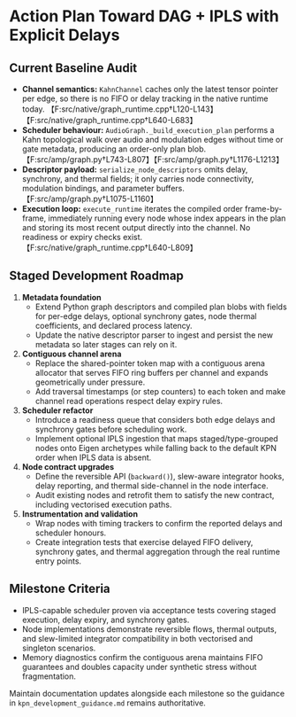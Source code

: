 # Action Plan Toward DAG + IPLS with Explicit Delays

## Current Baseline Audit
- **Channel semantics:** `KahnChannel` caches only the latest tensor pointer per edge, so there is no FIFO or delay tracking in the native runtime today. 【F:src/native/graph_runtime.cpp†L120-L143】【F:src/native/graph_runtime.cpp†L640-L683】
- **Scheduler behaviour:** `AudioGraph._build_execution_plan` performs a Kahn topological walk over audio and modulation edges without time or gate metadata, producing an order-only plan blob. 【F:src/amp/graph.py†L743-L807】【F:src/amp/graph.py†L1176-L1213】
- **Descriptor payload:** `serialize_node_descriptors` omits delay, synchrony, and thermal fields; it only carries node connectivity, modulation bindings, and parameter buffers. 【F:src/amp/graph.py†L1075-L1160】
- **Execution loop:** `execute_runtime` iterates the compiled order frame-by-frame, immediately running every node whose index appears in the plan and storing its most recent output directly into the channel. No readiness or expiry checks exist. 【F:src/native/graph_runtime.cpp†L640-L809】

## Staged Development Roadmap
1. **Metadata foundation**
   - Extend Python graph descriptors and compiled plan blobs with fields for per-edge delays, optional synchrony gates, node thermal coefficients, and declared process latency.
   - Update the native descriptor parser to ingest and persist the new metadata so later stages can rely on it.
2. **Contiguous channel arena**
   - Replace the shared-pointer token map with a contiguous arena allocator that serves FIFO ring buffers per channel and expands geometrically under pressure.
   - Add traversal timestamps (or step counters) to each token and make channel read operations respect delay expiry rules.
3. **Scheduler refactor**
   - Introduce a readiness queue that considers both edge delays and synchrony gates before scheduling work.
   - Implement optional IPLS ingestion that maps staged/type-grouped nodes onto Eigen archetypes while falling back to the default KPN order when IPLS data is absent.
4. **Node contract upgrades**
   - Define the reversible API (`backward()`), slew-aware integrator hooks, delay reporting, and thermal side-channel in the node interface.
   - Audit existing nodes and retrofit them to satisfy the new contract, including vectorised execution paths.
5. **Instrumentation and validation**
   - Wrap nodes with timing trackers to confirm the reported delays and scheduler honours.
   - Create integration tests that exercise delayed FIFO delivery, synchrony gates, and thermal aggregation through the real runtime entry points.

## Milestone Criteria
- IPLS-capable scheduler proven via acceptance tests covering staged execution, delay expiry, and synchrony gates.
- Node implementations demonstrate reversible flows, thermal outputs, and slew-limited integrator compatibility in both vectorised and singleton scenarios.
- Memory diagnostics confirm the contiguous arena maintains FIFO guarantees and doubles capacity under synthetic stress without fragmentation.

Maintain documentation updates alongside each milestone so the guidance in `kpn_development_guidance.md` remains authoritative.
